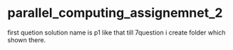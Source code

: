 # parallel_computing_assignemnet_2
first quetion solution name is p1 like that till 7question i create folder which shown there.
